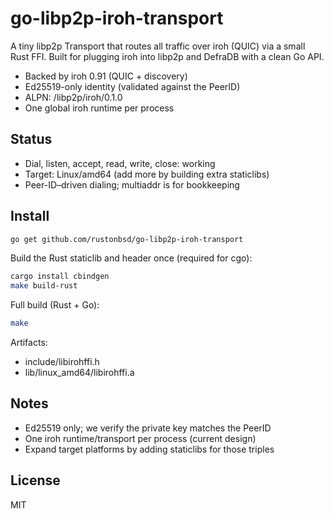 # go-libp2p-iroh-transport

A tiny libp2p Transport that routes all traffic over iroh (QUIC) via a small Rust FFI. Built for plugging iroh into libp2p and DefraDB with a clean Go API.

- Backed by iroh 0.91 (QUIC + discovery)
- Ed25519-only identity (validated against the PeerID)
- ALPN: /libp2p/iroh/0.1.0
- One global iroh runtime per process

## Status

- Dial, listen, accept, read, write, close: working
- Target: Linux/amd64 (add more by building extra staticlibs)
- Peer-ID–driven dialing; multiaddr is for bookkeeping

## Install

```bash
go get github.com/rustonbsd/go-libp2p-iroh-transport
```

Build the Rust staticlib and header once (required for cgo):

```bash
cargo install cbindgen
make build-rust
```

Full build (Rust + Go):

```bash
make
```

Artifacts:
- include/libirohffi.h
- lib/linux_amd64/libirohffi.a

## Notes

- Ed25519 only; we verify the private key matches the PeerID
- One iroh runtime/transport per process (current design)
- Expand target platforms by adding staticlibs for those triples

## License

MIT